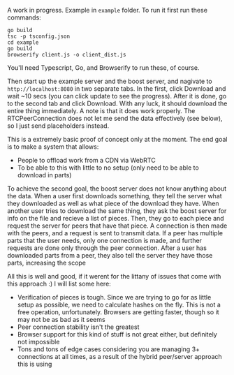 A work in progress. Example in `example` folder. To run it first run these commands:

```
go build
tsc -p tsconfig.json
cd example
go build
browserify client.js -o client_dist.js
```

You'll need Typescript, Go, and Browserify to run these, of course.

Then start up the example server and the boost server, and nagivate to `http://localhost:8080` in two separate tabs. In the first, click Download and wait ~10 secs (you can click update to see the progress). After it is done, go to the second tab and click Download. With any luck, it should download the entire thing immediately.
A note is that it does work properly. The RTCPeerConnection does not let me send the data effectively (see below), so I just send placeholders instead.

This is a extremely basic proof of concept only at the moment. The end goal is to make a system that allows:
- People to offload work from a CDN via WebRTC
- To be able to this with little to no setup (only need to be able to download in parts)

To achieve the second goal, the boost server does not know anything about the data. When a user first downloads something, they tell the server what they downloaded as well as what piece of the download they have. When another user tries to download the same thing, they ask the boost server for info on the file and recieve a list of pieces. Then, they go to each piece and request the server for peers that have that piece. A connection is then made with the peers, and a request is sent to transmit data. If a peer has multiple parts that the user needs, only one connection is made, and further requests are done only through the peer connection. After a user has downloaded parts from a peer, they also tell the server they have those parts, increasing the scope

All this is well and good, if it werent for the littany of issues that come with this approach :)
I will list some here:
- Verification of pieces is tough. Since we are trying to go for as little setup as possible, we need to calculate hashes on the fly. This is not a free operation, unfortunately. Browsers are getting faster, though so it may not be as bad as it seems
- Peer connection stability isn't the greatest
- Browser support for this kind of stuff is not great either, but definitely not impossible
- Tons and tons of edge cases considering you are managing 3+ connections at all times, as a result of the hybrid peer/server approach this is using